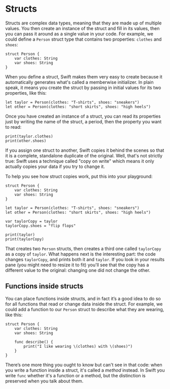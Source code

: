 # Structs

Structs are complex data types, meaning that they are made up of multiple values. You then create an instance of the struct and fill in its values, then you can pass it around as a single value in your code. For example, we could define a `Person` struct type that contains two properties: `clothes` and `shoes`:

    struct Person {
        var clothes: String
        var shoes: String
    }

When you define a struct, Swift makes them very easy to create because it automatically generates what's called a memberwise initializer. In plain speak, it means you create the struct by passing in initial values for its two properties, like this:

    let taylor = Person(clothes: "T-shirts", shoes: "sneakers")
    let other = Person(clothes: "short skirts", shoes: "high heels")

Once you have created an instance of a struct, you can read its properties just by writing the name of the struct, a period, then the property you want to read:

    print(taylor.clothes)
    print(other.shoes)

If you assign one struct to another, Swift copies it behind the scenes so that it is a complete, standalone duplicate of the original. Well, that's not strictly true: Swift uses a technique called "copy on write" which means it only actually copies your data if you try to change it.

To help you see how struct copies work, put this into your playground:

    struct Person {
        var clothes: String
        var shoes: String
    }

    let taylor = Person(clothes: "T-shirts", shoes: "sneakers")
    let other = Person(clothes: "short skirts", shoes: "high heels")

    var taylorCopy = taylor
    taylorCopy.shoes = "flip flops"

    print(taylor)
    print(taylorCopy)

That creates two `Person` structs, then creates a third one called `taylorCopy` as a copy of `taylor`. What happens next is the interesting part: the code changes `taylorCopy`, and prints both it and `taylor`. If you look in your results pane (you might need to resize it to fit) you'll see that the copy has a different value to the original: changing one did not change the other.


## Functions inside structs

You can place functions inside structs, and in fact it’s a good idea to do so for all functions that read or change data inside the struct. For example, we could add a function to our `Person` struct to describe what they are wearing, like this:

    struct Person {
        var clothes: String
        var shoes: String
        
        func describe() {
            print("I like wearing \(clothes) with \(shoes)")
        }
    }

There’s one more thing you ought to know but can't see in that code: when you write a function inside a struct, it's called a *method* instead. In Swift you write `func` whether it's a function or a method, but the distinction is preserved when you talk about them.
